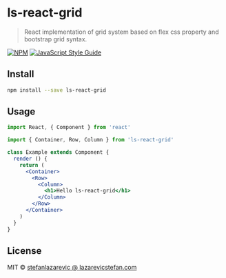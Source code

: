 # ls-react-grid

> React implementation of grid system based on flex css property and bootstrap grid syntax.

[![NPM](https://img.shields.io/npm/v/ls-react-grid.svg)](https://www.npmjs.com/package/ls-react-grid) [![JavaScript Style Guide](https://img.shields.io/badge/code_style-standard-brightgreen.svg)](https://standardjs.com)

## Install

```bash
npm install --save ls-react-grid
```

## Usage

```jsx
import React, { Component } from 'react'

import { Container, Row, Column } from 'ls-react-grid'

class Example extends Component {
  render () {
    return (
      <Container>
        <Row>
          <Column>
            <h1>Hello ls-react-grid</h1>
          </Column>
        </Row>
      </Container>
    )
  }
}
```

## License

MIT © [stefanlazarevic @ lazarevicstefan.com](https://github.com/stefanlazarevic)
